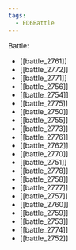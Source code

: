 ```yaml
---
tags:
  - ED6Battle
---
```

Battle:
- [[battle_2761]]
- [[battle_2772]]
- [[battle_2771]]
- [[battle_2756]]
- [[battle_2754]]
- [[battle_2775]]
- [[battle_2750]]
- [[battle_2755]]
- [[battle_2773]]
- [[battle_2776]]
- [[battle_2762]]
- [[battle_2770]]
- [[battle_2751]]
- [[battle_2778]]
- [[battle_2758]]
- [[battle_2777]]
- [[battle_2757]]
- [[battle_2760]]
- [[battle_2759]]
- [[battle_2753]]
- [[battle_2774]]
- [[battle_2752]]
